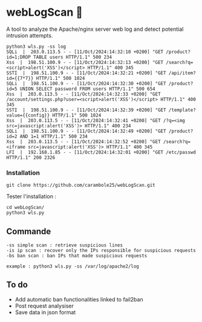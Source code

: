 # webLogScan 🎯
A tool to analyze the Apache/nginx server web log and detect potential intrusion attempts.

```
python3 wls.py -ss log
SQLi  |  203.0.113.5 - - [11/Oct/2024:14:32:10 +0200] "GET /product?id=1;DROP TABLE users HTTP/1.1" 500 234
Xss  |  198.51.100.9 - - [11/Oct/2024:14:32:13 +0200] "GET /search?q=<script>alert('XSS')</script> HTTP/1.1" 400 345
SSTI  |  198.51.100.9 - - [11/Oct/2024:14:32:21 +0200] "GET /api/item?id={{7*7}} HTTP/1.1" 500 1024
SQLi  |  198.51.100.9 - - [11/Oct/2024:14:32:30 +0200] "GET /product?id=5 UNION SELECT password FROM users HTTP/1.1" 500 654        
Xss  |  203.0.113.5 - - [11/Oct/2024:14:32:33 +0200] "GET /account/settings.php?user=<script>alert('XSS')</script> HTTP/1.1" 400 345
SSTI  |  198.51.100.9 - - [11/Oct/2024:14:32:39 +0200] "GET /template?value={{config}} HTTP/1.1" 500 1024
Xss  |  203.0.113.5 - - [11/Oct/2024:14:32:41 +0200] "GET /?q=<img src=javascript:alert('XSS')> HTTP/1.1" 400 234
SQLi  |  198.51.100.9 - - [11/Oct/2024:14:32:49 +0200] "GET /product?id=2 AND 1=1 HTTP/1.1" 500 234
Xss  |  203.0.113.5 - - [11/Oct/2024:14:32:52 +0200] "GET /search?q=<iframe src=javascript:alert('XSS')> HTTP/1.1" 400 345
LFI  |  192.168.1.85 - - [11/Oct/2024:14:32:01 +0200] "GET /etc/passwd HTTP/1.1" 200 2326
```

### Installation
```
git clone https://github.com/carambole25/webLogScan.git
```

Tester l'installation :
```
cd webLogScan/
python3 wls.py
```

## Commande
```
-ss simple scan : retrieve suspicious lines
-is ip scan : recover only the IPs responsible for suspicious requests
-bs ban scan : ban IPs that made suspicious requests

example : python3 wls.py -ss /var/log/apache2/log
```

## To do
- Add automatic ban functionalities linked to fail2ban
- Post request analysiser
- Save data in json format

